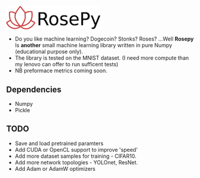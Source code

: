 <img src="./img/logo.png" width="50%">

- Do you like machine learning? Dogecoin? Stonks? Roses? ...Well **Rosepy** Is **another**
  small machine learning library written in pure Numpy (educational purpose only).
- The library is tested on the MNIST dataset. (I need more compute than my lenovo can offer to run sufficent tests)
- NB preformace metrics coming soon.

## Dependencies

- Numpy 
- Pickle

## TODO
- Save and load pretrained paramters
- Add CUDA or OpenCL support to improve 'speed'
- Add more dataset samples for training - CIFAR10.
- Add more network topologies - YOLOnet, ResNet.
- Add Adam or AdamW optimizers


